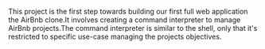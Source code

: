 This project is the first step towards building  our first full web application
the AirBnb clone.It involves creating a command interpreter to manage AirBnb
projects.The command interpreter is similar to the shell, only that it's 
restricted to specific use-case managing the projects objectives.
